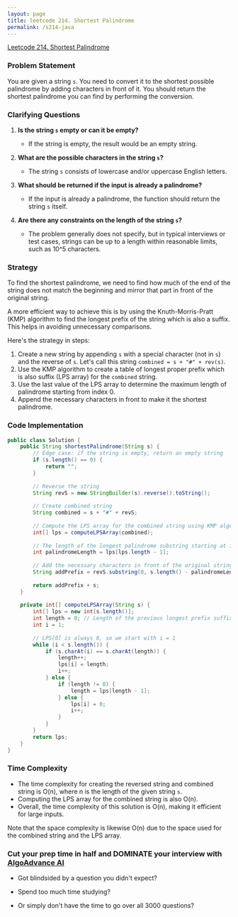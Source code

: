 ```yaml
---
layout: page
title: leetcode 214. Shortest Palindrome
permalink: /s214-java
---
```

[Leetcode 214. Shortest Palindrome](https://algoadvance.github.io/algoadvance/l214)
### Problem Statement

You are given a string `s`. You need to convert it to the shortest possible palindrome by adding characters in front of it. You should return the shortest palindrome you can find by performing the conversion.

### Clarifying Questions

1. **Is the string `s` empty or can it be empty?**
   - If the string is empty, the result would be an empty string.

2. **What are the possible characters in the string `s`?**
   - The string `s` consists of lowercase and/or uppercase English letters.

3. **What should be returned if the input is already a palindrome?**
   - If the input is already a palindrome, the function should return the string `s` itself.

4. **Are there any constraints on the length of the string `s`?**
   - The problem generally does not specify, but in typical interviews or test cases, strings can be up to a length within reasonable limits, such as 10^5 characters.

### Strategy

To find the shortest palindrome, we need to find how much of the end of the string does not match the beginning and mirror that part in front of the original string. 

A more efficient way to achieve this is by using the Knuth-Morris-Pratt (KMP) algorithm to find the longest prefix of the string which is also a suffix. This helps in avoiding unnecessary comparisons.

Here's the strategy in steps:
1. Create a new string by appending `s` with a special character (not in `s`) and the reverse of `s`. Let's call this string `combined = s + "#" + rev(s)`.
2. Use the KMP algorithm to create a table of longest proper prefix which is also suffix (LPS array) for the `combined` string.
3. Use the last value of the LPS array to determine the maximum length of palindrome starting from index 0.
4. Append the necessary characters in front to make it the shortest palindrome.

### Code Implementation

```java
public class Solution {
    public String shortestPalindrome(String s) {
        // Edge case: if the string is empty, return an empty string
        if (s.length() == 0) {
            return "";
        }
        
        // Reverse the string
        String revS = new StringBuilder(s).reverse().toString();
        
        // Create combined string
        String combined = s + "#" + revS;
        
        // Compute the LPS array for the combined string using KMP algorithm
        int[] lps = computeLPSArray(combined);
        
        // The length of the longest palindrome substring starting at index 0
        int palindromeLength = lps[lps.length - 1];
        
        // Add the necessary characters in front of the original string
        String addPrefix = revS.substring(0, s.length() - palindromeLength);
        
        return addPrefix + s;
    }
    
    private int[] computeLPSArray(String s) {
        int[] lps = new int[s.length()];
        int length = 0; // Length of the previous longest prefix suffix
        int i = 1;
        
        // LPS[0] is always 0, so we start with i = 1
        while (i < s.length()) {
            if (s.charAt(i) == s.charAt(length)) {
                length++;
                lps[i] = length;
                i++;
            } else { 
                if (length != 0) {
                    length = lps[length - 1];
                } else { 
                    lps[i] = 0;
                    i++;
                }
            }
        }
        return lps;
    }
}
```

### Time Complexity

- The time complexity for creating the reversed string and combined string is O(n), where n is the length of the given string `s`.
- Computing the LPS array for the combined string is also O(n).
- Overall, the time complexity of this solution is O(n), making it efficient for large inputs.

Note that the space complexity is likewise O(n) due to the space used for the combined string and the LPS array.


### Cut your prep time in half and DOMINATE your interview with [AlgoAdvance AI](https://algoAdvance.com)

- Got blindsided by a question you didn't expect?

- Spend too much time studying?

- Or simply don't have the time to go over all 3000 questions?

